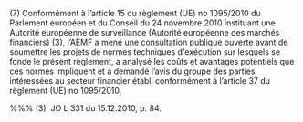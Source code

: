 (7) Conformément à l’article 15 du règlement (UE) no 1095/2010 du Parlement européen et du Conseil du 24 novembre 2010 instituant une Autorité européenne de surveillance (Autorité européenne des marchés financiers) (3), l’AEMF a mené une consultation publique ouverte avant de soumettre les projets de normes techniques d'exécution sur lesquels se fonde le présent règlement, a analysé les coûts et avantages potentiels que ces normes impliquent et a demandé l’avis du groupe des parties intéressées au secteur financier établi conformément à l’article 37 du règlement (UE) no 1095/2010,

%%% (3)  JO L 331 du 15.12.2010, p. 84.
